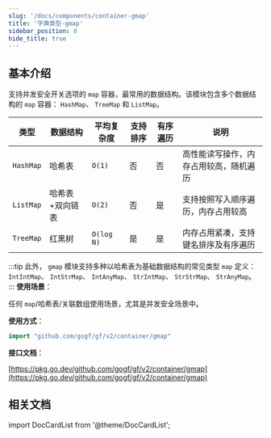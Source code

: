 ```yaml
---
slug: '/docs/components/container-gmap'
title: '字典类型-gmap'
sidebar_position: 0
hide_title: true
---
```


## 基本介绍

支持并发安全开关选项的 `map` 容器，最常用的数据结构。该模块包含多个数据结构的 `map` 容器： `HashMap`、 `TreeMap` 和 `ListMap`。

| 类型 | 数据结构 | 平均复杂度 | 支持排序 | 有序遍历 | 说明 |
| --- | --- | --- | --- | --- | --- |
| `HashMap` | 哈希表 | `O(1)` | 否 | 否 | 高性能读写操作，内存占用较高，随机遍历 |
| `ListMap` | 哈希表+双向链表 | `O(2)` | 否 | 是 | 支持按照写入顺序遍历，内存占用较高 |
| `TreeMap` | 红黑树 | `O(log N)` | 是 | 是 | 内存占用紧凑，支持键名排序及有序遍历 |
:::tip
此外， `gmap` 模块支持多种以哈希表为基础数据结构的常见类型 `map` 定义： `IntIntMap`、 `IntStrMap`、 `IntAnyMap`、 `StrIntMap`、 `StrStrMap`、 `StrAnyMap`。
:::
**使用场景**：

任何 `map`/哈希表/关联数组使用场景，尤其是并发安全场景中。

**使用方式**：

```go
import "github.com/gogf/gf/v2/container/gmap"
```

**接口文档**：

[https://pkg.go.dev/github.com/gogf/gf/v2/container/gmap](https://pkg.go.dev/github.com/gogf/gf/v2/container/gmap)

## 相关文档

import DocCardList from '@theme/DocCardList';

<DocCardList />
